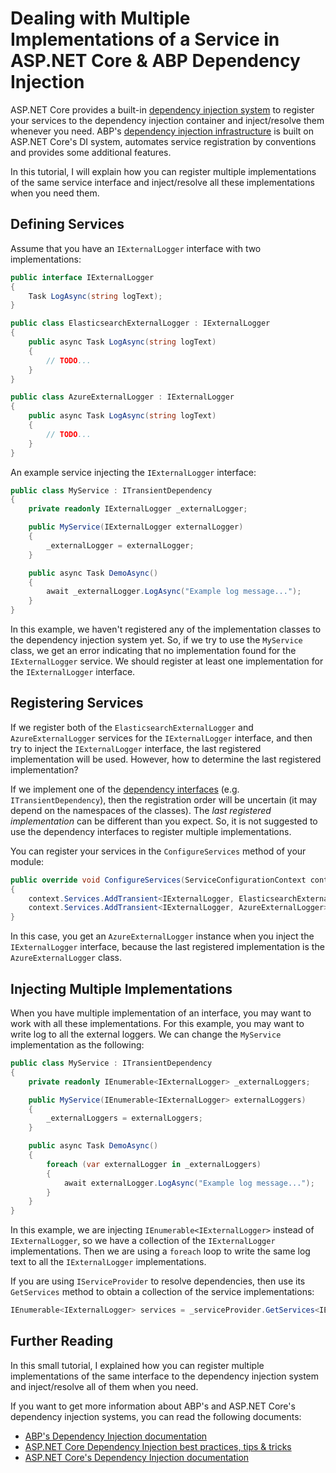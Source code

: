 # Dealing with Multiple Implementations of a Service in ASP.NET Core & ABP Dependency Injection

ASP.NET Core provides a built-in [dependency injection system](https://docs.microsoft.com/en-us/aspnet/core/fundamentals/dependency-injection) to register your services to the dependency injection container and inject/resolve them whenever you need. ABP's [dependency injection infrastructure](https://docs.abp.io/en/abp/latest/Dependency-Injection) is built on ASP.NET Core's DI system, automates service registration by conventions and provides some additional features.

In this tutorial, I will explain how you can register multiple implementations of the same service interface and inject/resolve all these implementations when you need them.

## Defining Services

Assume that you have an `IExternalLogger` interface with two implementations:

````csharp
public interface IExternalLogger
{
    Task LogAsync(string logText);
}

public class ElasticsearchExternalLogger : IExternalLogger
{
    public async Task LogAsync(string logText)
    {
        // TODO...
    }
}

public class AzureExternalLogger : IExternalLogger
{
    public async Task LogAsync(string logText)
    {
        // TODO...
    }
}
````

An example service injecting the `IExternalLogger` interface:

````csharp
public class MyService : ITransientDependency
{
    private readonly IExternalLogger _externalLogger;

    public MyService(IExternalLogger externalLogger)
    {
        _externalLogger = externalLogger;
    }

    public async Task DemoAsync()
    {
        await _externalLogger.LogAsync("Example log message...");
    }
}
````

In this example, we haven't registered any of the implementation classes to the dependency injection system yet. So, if we try to use the `MyService` class, we get an error indicating that no implementation found for the `IExternalLogger` service. We should register at least one implementation for the `IExternalLogger` interface.

## Registering Services

If we register both of the `ElasticsearchExternalLogger` and `AzureExternalLogger` services for the `IExternalLogger` interface, and then try to inject the `IExternalLogger` interface, the last registered implementation will be used. However, how to determine the last registered implementation?

If we implement one of the [dependency interfaces](https://docs.abp.io/en/abp/latest/Dependency-Injection#dependency-interfaces) (e.g. `ITransientDependency`), then the registration order will be uncertain (it may depend on the namespaces of the classes). The *last registered implementation* can be different than you expect. So, it is not suggested to use the dependency interfaces to register multiple implementations.

You can register your services in the `ConfigureServices` method of your module:

````csharp
public override void ConfigureServices(ServiceConfigurationContext context)
{
    context.Services.AddTransient<IExternalLogger, ElasticsearchExternalLogger>();
    context.Services.AddTransient<IExternalLogger, AzureExternalLogger>();
}
````

In this case, you get an `AzureExternalLogger` instance when you inject the `IExternalLogger` interface, because the last registered implementation is the `AzureExternalLogger` class.

## Injecting Multiple Implementations

When you have multiple implementation of an interface, you may want to work with all these implementations. For this example, you may want to write log to all the external loggers. We can change the `MyService` implementation as the following:

````csharp
public class MyService : ITransientDependency
{
    private readonly IEnumerable<IExternalLogger> _externalLoggers;

    public MyService(IEnumerable<IExternalLogger> externalLoggers)
    {
        _externalLoggers = externalLoggers;
    }

    public async Task DemoAsync()
    {
        foreach (var externalLogger in _externalLoggers)
        {
            await externalLogger.LogAsync("Example log message...");
        }
    }
}
````

In this example, we are injecting `IEnumerable<IExternalLogger>` instead of `IExternalLogger`, so we have a collection of the `IExternalLogger` implementations. Then we are using a `foreach` loop to write the same log text to all the `IExternalLogger` implementations.

If you are using `IServiceProvider` to resolve dependencies, then use its `GetServices` method to obtain a collection of the service implementations:

````csharp
IEnumerable<IExternalLogger> services = _serviceProvider.GetServices<IExternalLogger>();
````

## Further Reading

In this small tutorial, I explained how you can register multiple implementations of the same interface to the dependency injection system and inject/resolve all of them when you need.

If you want to get more information about ABP's and ASP.NET Core's dependency injection systems, you can read the following documents:

* [ABP's Dependency Injection documentation](https://docs.abp.io/en/abp/latest/Dependency-Injection)
* [ASP.NET Core Dependency Injection best practices, tips & tricks](https://medium.com/volosoft/asp-net-core-dependency-injection-best-practices-tips-tricks-c6e9c67f9d96)
* [ASP.NET Core's Dependency Injection documentation](https://docs.microsoft.com/en-us/aspnet/core/fundamentals/dependency-injection)